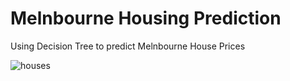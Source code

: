 # Melnbourne Housing Prediction

Using Decision Tree to predict Melnbourne House Prices

![houses](https://user-images.githubusercontent.com/26428072/140661432-82fa2ca6-7aaa-430c-99bf-4907bc02d7ec.jpg)
